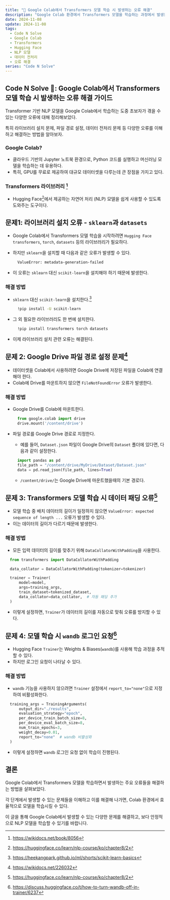 ```yaml
---
title: "🚀 Google Colab에서 Transformers 모델 학습 시 발생하는 오류 해결"
description: "Google Colab 환경에서 Transformers 모델을 학습하는 과정에서 발생할 수 있는 다양한 오류를 해결하는 방법에 대한 설명. 라이브러리 설치 문제, 파일 경로 설정, 데이터 전처리 및 패딩 문제 해결 등을 포함."
date: 2024-11-08
update: 2024-11-08
tags:
  - Code N Solve
  - Google Colab
  - Transformers
  - Hugging Face
  - NLP 모델
  - 데이터 전처리
  - 오류 해결
series: "Code N Solve"
---
```


## Code N Solve 📘: Google Colab에서 Transformers 모델 학습 시 발생하는 오류 해결 가이드

Transformer 기반 NLP 모델을 Google Colab에서 학습하는 도중 초보자가 겪을 수 있는 다양한 오류에 대해 정리해보았다.

특히 라이브러리 설치 문제, 파일 경로 설정, 데이터 전처리 문제 등 다양한 오류를 이해하고 해결하는 방법을 알아보자.

### Google Colab?

- 클라우드 기반의 Jupyter 노트북 환경으로, Python 코드를 실행하고 머신러닝 모델을 학습하는 데 유용하다.
- 특히, GPU를 무료로 제공하여 대규모 데이터셋을 다루는데 큰 장점을 가지고 있다.

### Transformers 라이브러리 [^1]

- Hugging Face[^2]에서 제공하는 자연어 처리 (NLP) 모델을 쉽게 사용할 수 있도록 도와주는 도구이다.

## 문제1: 라이브러리 설치 오류 - `sklearn`과 `datasets`

- Google Colab에서 Transformers 모델 학습을 시작하려면 `Hugging Face transformers`, `torch`, `datasets` 등의 라이브러리가 필요하다.
- 하지만 `sklearn`을 설치할 때 다음과 같은 오류가 발생할 수 있다.

  ```bash
    ValueError: metadata-generation-failed
  ```

- 이 오류는 `sklearn` 대신 `scikit-learn`을 설치해야 하기 때문에 발생한다.

### 해결 방법

- `sklearn` 대신 `scikit-learn`을 설치한다.[^3]

  ```bash
    !pip install -U scikit-learn
  ```

- 그 외 필요한 라이브러리도 한 번에 설치한다.

  ```bash
    !pip install transformers torch datasets
  ```

- 이제 라이브러리 설치 관련 오류는 해결된다.

## 문제 2: Google Drive 파일 경로 설정 문제[^4]

- 데이터셋을 Colab에서 사용하려면 Google Drive에 저장된 파일을 Colab에 연결해야 한다.
- Colab에 Drive를 마운트하지 않으면 `FileNotFoundError` 오류가 발생한다.

### 해결 방법

- Google Drive를 Colab에 마운트한다.

  ```python
    from google.colab import drive
    drive.mount('/content/drive')
  ```

- 파일 경로를 Google Drive 경로로 지정한다.

  - 예를 들어, `Dataset.json` 파일이 Google Drive의 `Dataset` 폴더에 있다면, 다음과 같이 설정한다.

  ```python
    import pandas as pd
    file_path = "/content/drive/MyDrive/Dataset/Dataset.json"
    data = pd.read_json(file_path, lines=True)
  ```

  - `/content/drive/`는 Google Drive에 마운트했을때의 기본 경로다.

## 문제 3: Transformers 모델 학습 시 데이터 패딩 오류[^2]

- 모델 학습 중 배치 데이터의 길이가 일정하지 않으면 `ValueError: expected sequence of length ...` 오류가 발생할 수 있다.
- 이는 데이터의 길이가 다르기 때문에 발생한다.

### 해결 방법

- 모든 입력 데이터의 길이를 맞추기 위해 `DataCollatorWithPadding`을 사용한다.

```python
  from transformers import DataCollatorWithPadding

  data_collator = DataCollatorWithPadding(tokenizer=tokenizer)

  trainer = Trainer(
      model=model,
      args=training_args,
      train_dataset=tokenized_dataset,
      data_collator=data_collator,  # 자동 패딩 추가
  )
```

- 이렇게 설정하면, `Trainer`가 데이터의 길이를 자동으로 맞춰 오류를 방지할 수 있다.

## 문제 4: 모델 학습 시 `wandb` 로그인 요청[^5]

- Hugging Face `Trainer`는 Weights & Biases(`wandb`)를 사용해 학습 과정을 추적할 수 있다.
- 하지만 로그인 요청이 나타날 수 있다.

### 해결 방법

- `wandb` 기능을 사용하지 않으려면 `Trainer` 설정에서 `report_to="none"`으로 지정하여 비활성화한다.

```python
  training_args = TrainingArguments(
      output_dir="./results",
      evaluation_strategy="epoch",
      per_device_train_batch_size=8,
      per_device_eval_batch_size=8,
      num_train_epochs=3,
      weight_decay=0.01,
      report_to="none"  # wandb 비활성화
  )
```

- 이렇게 설정하면 `wandb` 로그인 요청 없이 학습이 진행된다.

## 결론

Google Colab에서 Transformers 모델을 학습하면서 발생하는 주요 오류들을 해결하는 방법을 살펴보았다.

각 단계에서 발생할 수 있는 문제들을 이해하고 이를 해결해 나가면, Colab 환경에서 효율적으로 모델을 학습시킬 수 있다.

이 글을 통해 Google Colab에서 발생할 수 있는 다양한 문제를 해결하고, 보다 안정적으로 NLP 모델을 학습할 수 있기를 바랍니다.

[^1]: https://wikidocs.net/book/8056
[^2]: https://huggingface.co/learn/nlp-course/ko/chapter8/2
[^3]: https://heekangpark.github.io/ml/shorts/scikit-learn-basics
[^4]: https://wikidocs.net/226032
[^5]: https://discuss.huggingface.co/t/how-to-turn-wandb-off-in-trainer/6237
